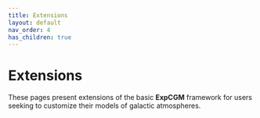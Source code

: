 ```yaml
---
title: Extensions
layout: default
nav_order: 4
has_children: true
---
```


# Extensions

These pages present extensions of the basic **ExpCGM** framework for users seeking to customize their models of galactic atmospheres.
